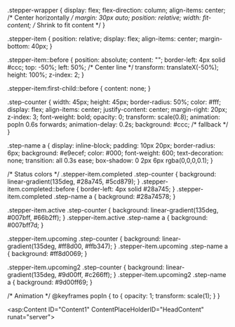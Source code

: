 .stepper-wrapper {
    display: flex;
    flex-direction: column;
    align-items: center;   /* Center horizontally */
    margin: 30px auto;
    position: relative;
    width: fit-content;    /* Shrink to fit content */
}

.stepper-item {
    position: relative;
    display: flex;
    align-items: center;
    margin-bottom: 40px;
}

.stepper-item::before {
    position: absolute;
    content: "";
    border-left: 4px solid #ccc;
    top: -50%;
    left: 50%;                 /* Center line */
    transform: translateX(-50%);
    height: 100%;
    z-index: 2;
}

.stepper-item:first-child::before {
    content: none;
}

.step-counter {
    width: 45px;
    height: 45px;
    border-radius: 50%;
    color: #fff;
    display: flex;
    align-items: center;
    justify-content: center;
    margin-right: 20px;
    z-index: 3;
    font-weight: bold;
    opacity: 0;
    transform: scale(0.8);
    animation: popIn 0.6s forwards;
    animation-delay: 0.2s;
    background: #ccc; /* fallback */
}

.step-name a {
    display: inline-block;
    padding: 10px 20px;
    border-radius: 6px;
    background: #e9ecef;
    color: #000;
    font-weight: 600;
    text-decoration: none;
    transition: all 0.3s ease;
    box-shadow: 0 2px 6px rgba(0,0,0,0.1);
}

/* Status colors */
.stepper-item.completed .step-counter {
    background: linear-gradient(135deg, #28a745, #5cd879);
}
.stepper-item.completed::before {
    border-left: 4px solid #28a745;
}
.stepper-item.completed .step-name a {
    background: #28a74578;
}

.stepper-item.active .step-counter {
    background: linear-gradient(135deg, #007bff, #66b2ff);
}
.stepper-item.active .step-name a {
    background: #007bff7d;
}

.stepper-item.upcoming .step-counter {
    background: linear-gradient(135deg, #ff8d00, #ffb347);
}
.stepper-item.upcoming .step-name a {
    background: #ff8d0069;
}

.stepper-item.upcoming2 .step-counter {
    background: linear-gradient(135deg, #9d00ff, #c266ff);
}
.stepper-item.upcoming2 .step-name a {
    background: #9d00ff69;
}

/* Animation */
@keyframes popIn {
    to {
        opacity: 1;
        transform: scale(1);
    }
}



<asp:Content ID="Content1" ContentPlaceHolderID="HeadContent" runat="server">
    <style>
        .stepper-wrapper {
            display: flex;
            justify-content: space-between;
            margin: 30px 0;
            position: relative;
        }

        .stepper-item {
            position: relative;
            display: flex;
            flex-direction: column;
            align-items: center;
            flex: 1;
        }

        .stepper-item::before {
            position: absolute;
            content: "";
            border-top: 4px solid #ccc;
            top: 20px;
            left: -50%;
            width: 100%;
            z-index: 2;
        }

        .stepper-item:first-child::before {
            content: none;
        }

       
        .step-counter {
            width: 45px;
            height: 45px;
            border-radius: 50%;
            color: #fff;
            display: flex;
            align-items: center;
            justify-content: center;
            margin-bottom: 10px;
            z-index: 3;
            font-weight: bold;
            opacity: 0;
            transform: scale(0.8);
            animation: popIn 0.6s forwards;
            animation-delay: 0.2s;
        }

        @keyframes popIn {
            to {
                opacity: 1;
                transform: scale(1);
            }
        }

       
        .step-name a {
            display: inline-block;
            padding: 10px 20px;
            border-radius: 6px;
            background: #e9ecef;
            color: #000;
            font-weight: 600;
            text-decoration: none;
            transition: all 0.3s ease;
            box-shadow: 0 2px 6px rgba(0,0,0,0.1);
        }

        .step-name a:hover {
            background: #6c63ff;
            color: #fff;
            transform: scale(1.05);
            box-shadow: 0 4px 12px rgba(0,0,0,0.2);
        }

      
        .stepper-item.completed .step-counter {
            background: linear-gradient(135deg, #28a745, #5cd879);
        }
        .stepper-item.completed::before {
            border-top: 4px solid #28a745;
        }
        .stepper-item.completed .step-name a {
            background: #28a74578;
            color: #000;
        }

      
        .stepper-item.active .step-counter {
            background: linear-gradient(135deg, #007bff, #66b2ff);
        }
     
        .stepper-item.active .step-name a {
            background: #007bff7d;
            color: #000;
        }

      
        .stepper-item.upcoming .step-counter {
            background: linear-gradient(135deg, #ff8d00, #ffb347);
        }
        .stepper-item.upcoming .step-name a {
            background: #ff8d0069;
            color: #000;
        }

       
        .stepper-item.upcoming2 .step-counter {
            background: linear-gradient(135deg, #9d00ff, #c266ff);
        }
        .stepper-item.upcoming2 .step-name a {
            background: #9d00ff69;
            color: #000;
        }

     
        @media (max-width: 768px) {
            .stepper-wrapper {
                flex-direction: column;
                align-items: flex-start;
            }
            .stepper-item {
                flex-direction: row;
                margin-bottom: 25px;
            }
            .step-counter {
                margin-right: 15px;
                margin-bottom: 0;
            }
            .step-name a {
                padding: 8px 15px;
            }
        }
    </style>
</asp:Content>

<asp:Content ID="Content2" ContentPlaceHolderID="MainContent" runat="server">
    <div class="dashboard-container">
        <div class="text-center my-3 mt-4 mb-4">
            <h2 class="fw-bold text-uppercase text-dark display-6" style="font-weight:700;">Bonus</h2>
        </div>

        <div class="stepper-wrapper">
           
            <div class="stepper-item completed">
                <div class="step-counter">1</div>
                <div class="step-name">
                    <a href="Bonus_Generation.aspx" target="_blank">Bonus Generation</a>
                </div>
            </div>

          
            <div class="stepper-item active">
                <div class="step-counter">2</div>
                <div class="step-name">
                    <a href="../Report/Bonus_Register_Report.aspx" target="_blank">Bonus Register Report</a>
                </div>
            </div>

           
            <div class="stepper-item upcoming">
                <div class="step-counter">3</div>
                <div class="step-name">
                    <a href="Bonus_Complaince_Entry.aspx" target="_blank">Bonus Compliance Entry</a>
                </div>
            </div>

          
            <div class="stepper-item upcoming2">
                <div class="step-counter">4</div>
                <div class="step-name">
                    <a href="../Report/Bonus_Summary_Report.aspx" target="_blank">Bonus Compliance Report</a>
                </div>
            </div>
        </div>
    </div>
</asp:Content>
